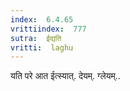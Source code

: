 ```yaml
---
index:  6.4.65
vrittiindex:  777
sutra:  ईद्यति
vritti:  laghu 
---
```


यति परे आत ईत्स्यात्. देयम्. ग्लेयम्..

